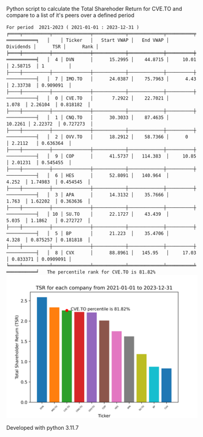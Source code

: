 Python script to calculate the Total Sharehoder Return for CVE.TO and compare to 
a list of it's peers over a defined period

`
For period  2021-2023 ( 2021-01-01 : 2023-12-31 )  
╒════╤══════════╤══════════════╤════════════╤═════════════╤══════════╤═══════════╕  
│    │ Ticker   │   Start VWAP │   End VWAP │   Dividends │      TSR │      Rank │  
╞════╪══════════╪══════════════╪════════════╪═════════════╪══════════╪═══════════╡  
│  4 │ DVN      │      15.2995 │    44.8715 │     10.01   │ 2.58715  │ 1         │  
├────┼──────────┼──────────────┼────────────┼─────────────┼──────────┼───────────┤  
│  7 │ IMO.TO   │      24.0387 │    75.7963 │      4.43   │ 2.33738  │ 0.909091  │  
├────┼──────────┼──────────────┼────────────┼─────────────┼──────────┼───────────┤  
│  0 │ CVE.TO   │       7.2922 │    22.7021 │      1.078  │ 2.26104  │ 0.818182  │  
├────┼──────────┼──────────────┼────────────┼─────────────┼──────────┼───────────┤  
│  1 │ CNQ.TO   │      30.3033 │    87.4635 │     10.2261 │ 2.22372  │ 0.727273  │  
├────┼──────────┼──────────────┼────────────┼─────────────┼──────────┼───────────┤  
│  2 │ OVV.TO   │      18.2912 │    58.7366 │      0      │ 2.2112   │ 0.636364  │  
├────┼──────────┼──────────────┼────────────┼─────────────┼──────────┼───────────┤  
│  9 │ COP      │      41.5737 │   114.383  │     10.85   │ 2.01231  │ 0.545455  │  
├────┼──────────┼──────────────┼────────────┼─────────────┼──────────┼───────────┤  
│  6 │ HES      │      52.8091 │   140.964  │      4.252  │ 1.74983  │ 0.454545  │  
├────┼──────────┼──────────────┼────────────┼─────────────┼──────────┼───────────┤  
│  3 │ APA      │      14.3132 │    35.7666 │      1.763  │ 1.62202  │ 0.363636  │  
├────┼──────────┼──────────────┼────────────┼─────────────┼──────────┼───────────┤  
│ 10 │ SU.TO    │      22.1727 │    43.439  │      5.035  │ 1.1862   │ 0.272727  │  
├────┼──────────┼──────────────┼────────────┼─────────────┼──────────┼───────────┤  
│  5 │ BP       │      21.223  │    35.4706 │      4.328  │ 0.875257 │ 0.181818  │  
├────┼──────────┼──────────────┼────────────┼─────────────┼──────────┼───────────┤  
│  8 │ CVX      │      88.8961 │   145.95   │     17.03   │ 0.833371 │ 0.0909091 │  
╘════╧══════════╧══════════════╧════════════╧═════════════╧══════════╧═══════════╛  
The percentile rank for CVE.TO is 81.82%   
`
![example chart](https://github.com/mrd0n/RankTSR/blob/main/tsr_chart_2021-2023.png "2021-2023 example")

Developed with python 3.11.7
